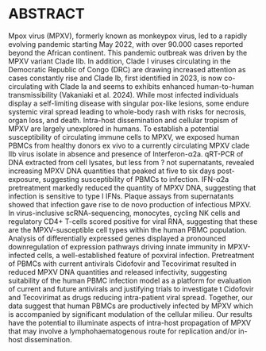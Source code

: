 # ABSTRACT

Mpox virus (MPXV), formerly known as monkeypox virus, led to a rapidly evolving pandemic starting May 2022, with over 90.000 cases reported beyond the African continent. This pandemic outbreak was driven by the MPXV variant Clade IIb. In addition, Clade I viruses circulating in the Democratic Republic of Congo (DRC) are drawing increased attention as cases constantly rise and Clade Ib, first identified in 2023, is now co-circulating with Clade Ia and seems to exhibits enhanced human-to-human transmissibility (Vakaniaki et al. 2024). While most infected individuals display a self-limiting disease with singular pox-like lesions, some endure systemic viral spread leading to whole-body rash with risks for necrosis, organ loss, and death. Intra-host dissemination and cellular tropism of MPXV are largely unexplored in humans. To establish a potential susceptibility of circulating immune cells to MPXV, we exposed human PBMCs from healthy donors ex vivo to a currently circulating MPXV clade IIb virus isolate in absence and presence of Interferon-α2a. qRT-PCR of DNA extracted from cell lysates, but less from ? not supernatants, revealed increasing MPXV DNA  quantities that peaked at five to six days post-exposure, suggesting susceptibility of PBMCs to infection. IFN-α2a pretreatment markedly reduced the quantity of MPXV DNA, suggesting that infection is sensitive to type I IFNs. Plaque assays from supernatants showed that infection gave rise to de novo production of infectious MPXV. In virus-inclusive scRNA-sequencing, monocytes, cycling NK cells and regulatory CD4+ T-cells scored positive for viral RNA, suggesting that these are the MPXV-susceptible cell types within the human PBMC population. Analysis of differentially expressed genes displayed a pronounced downregulation of expression pathways driving innate immunity  in MPXV-infected cells, a well-established feature of poxviral infection. Pretreatment of PBMCs with current antivirals Cidofovir and Tecovirimat resulted in reduced MPXV DNA quantities and released infectivity, suggesting suitability of the human PBMC infection model as a platform for evaluation of current and future antivirals and justifying trials to investigate t Cidofovir and Tecovirimat as drugs reducing intra-patient viral spread. Together, our data suggest that human PBMCs are productively infected by MPXV which is accompanied by significant modulation of the cellular milieu. Our results have the potential to illuminate aspects of intra-host propagation of MPXV that may involve a lymphohaematogenous route for replication and/or in-host dissemination.
